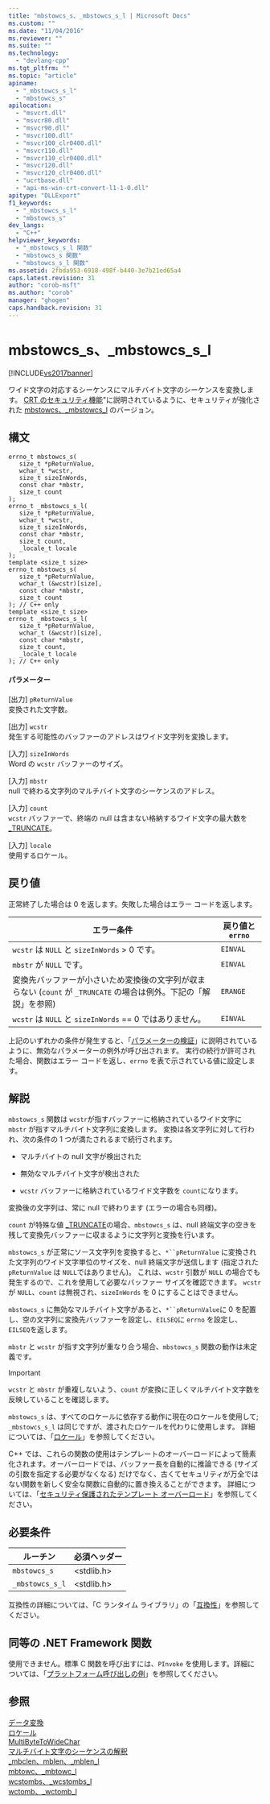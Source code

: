 ```yaml
---
title: "mbstowcs_s、_mbstowcs_s_l | Microsoft Docs"
ms.custom: ""
ms.date: "11/04/2016"
ms.reviewer: ""
ms.suite: ""
ms.technology: 
  - "devlang-cpp"
ms.tgt_pltfrm: ""
ms.topic: "article"
apiname: 
  - "_mbstowcs_s_l"
  - "mbstowcs_s"
apilocation: 
  - "msvcrt.dll"
  - "msvcr80.dll"
  - "msvcr90.dll"
  - "msvcr100.dll"
  - "msvcr100_clr0400.dll"
  - "msvcr110.dll"
  - "msvcr110_clr0400.dll"
  - "msvcr120.dll"
  - "msvcr120_clr0400.dll"
  - "ucrtbase.dll"
  - "api-ms-win-crt-convert-l1-1-0.dll"
apitype: "DLLExport"
f1_keywords: 
  - "_mbstowcs_s_l"
  - "mbstowcs_s"
dev_langs: 
  - "C++"
helpviewer_keywords: 
  - "_mbstowcs_s_l 関数"
  - "mbstowcs_s 関数"
  - "mbstowcs_s_l 関数"
ms.assetid: 2fbda953-6918-498f-b440-3e7b21ed65a4
caps.latest.revision: 31
author: "corob-msft"
ms.author: "corob"
manager: "ghogen"
caps.handback.revision: 31
---
```

# mbstowcs_s、_mbstowcs_s_l
[!INCLUDE[vs2017banner](../../assembler/inline/includes/vs2017banner.md)]

ワイド文字の対応するシーケンスにマルチバイト文字のシーケンスを変換します。  [CRT のセキュリティ機能](../Topic/Security%20Features%20in%20the%20CRT.md)"に説明されているように、セキュリティが強化された [mbstowcs、\_mbstowcs\_l](../../c-runtime-library/reference/mbstowcs-mbstowcs-l.md) のバージョン。  
  
## 構文  
  
```  
errno_t mbstowcs_s(  
   size_t *pReturnValue,  
   wchar_t *wcstr,  
   size_t sizeInWords,  
   const char *mbstr,  
   size_t count   
);  
errno_t _mbstowcs_s_l(  
   size_t *pReturnValue,  
   wchar_t *wcstr,  
   size_t sizeInWords,  
   const char *mbstr,  
   size_t count,  
   _locale_t locale  
);  
template <size_t size>  
errno_t mbstowcs_s(  
   size_t *pReturnValue,  
   wchar_t (&wcstr)[size],  
   const char *mbstr,  
   size_t count   
); // C++ only  
template <size_t size>  
errno_t _mbstowcs_s_l(  
   size_t *pReturnValue,  
   wchar_t (&wcstr)[size],  
   const char *mbstr,  
   size_t count,  
   _locale_t locale  
); // C++ only  
```  
  
#### パラメーター  
 \[出力\] `pReturnValue`  
 変換された文字数。  
  
 \[出力\] `wcstr`  
 発生する可能性のバッファーのアドレスはワイド文字列を変換します。  
  
 \[入力\] `sizeInWords`  
 Word の `wcstr` バッファーのサイズ。  
  
 \[入力\] `mbstr`  
 null で終わる文字列のマルチバイト文字のシーケンスのアドレス。  
  
 \[入力\] `count`  
 `wcstr` バッファーで、終端の null は含まない格納するワイド文字の最大数を [\_TRUNCATE](../../c-runtime-library/truncate.md)。  
  
 \[入力\] `locale`  
 使用するロケール。  
  
## 戻り値  
 正常終了した場合は 0 を返します。失敗した場合はエラー コードを返します。  
  
|エラー条件|戻り値と `errno`|  
|-----------|------------------|  
|`wcstr` は `NULL` と `sizeInWords` \> 0 です。|`EINVAL`|  
|`mbstr` が `NULL` です。|`EINVAL`|  
|変換先バッファーが小さいため変換後の文字列が収まらない \(`count` が `_TRUNCATE` の場合は例外。下記の「解説」を参照\)|`ERANGE`|  
|`wcstr` は `NULL` と `sizeInWords` \=\= 0 ではありません。|`EINVAL`|  
  
 上記のいずれかの条件が発生すると、「[パラメーターの検証](../../c-runtime-library/parameter-validation.md)」に説明されているように、無効なパラメーターの例外が呼び出されます。  実行の続行が許可された場合、関数はエラー コードを返し、`errno` を表で示されている値に設定します。  
  
## 解説  
 `mbstowcs_s` 関数は `wcstr`が指すバッファーに格納されているワイド文字に `mbstr` が指すマルチバイト文字列に変換します。  変換は各文字列に対して行われ、次の条件の 1 つが満たされるまで続行されます。  
  
-   マルチバイトの null 文字が検出された  
  
-   無効なマルチバイト文字が検出された  
  
-   `wcstr` バッファーに格納されているワイド文字数を `count`になります。  
  
 変換後の文字列は、常に null で終わります \(エラーの場合も同様\)。  
  
 `count` が特殊な値 [\_TRUNCATE](../../c-runtime-library/truncate.md)の場合、`mbstowcs_s` は、null 終端文字の空きを残して変換先バッファーに収まるように文字列と変換を行います。  
  
 `mbstowcs_s` が正常にソース文字列を変換すると、`*``pReturnValue` に変換された文字列のワイド文字単位のサイズを、null 終端文字が送信します \(指定された `pReturnValue` は `NULL`ではありません\)。  これは、`wcstr` 引数が `NULL` の場合でも発生するので、これを使用して必要なバッファー サイズを確認できます。  `wcstr` が `NULL`、`count` は無視され、`sizeInWords` を 0 にすることはできません。  
  
 `mbstowcs_s` に無効なマルチバイト文字があると、`*``pReturnValue`に 0 を配置し、空の文字列に変換先バッファーを設定し、`EILSEQ`に `errno` を設定し、`EILSEQ`を返します。  
  
 `mbstr` と `wcstr` が指す文字列が重なり合う場合、`mbstowcs_s` 関数の動作は未定義です。  
  
> [!IMPORTANT]
>  `wcstr` と `mbstr` が重複しないよう、`count` が変換に正しくマルチバイト文字数を反映していることを確認します。  
  
 `mbstowcs_s` は、すべてのロケールに依存する動作に現在のロケールを使用して; `_mbstowcs_s_l` は同じですが、渡されたロケールを代わりに使用します。  詳細については、「[ロケール](../../c-runtime-library/locale.md)」を参照してください。  
  
 C\+\+ では、これらの関数の使用はテンプレートのオーバーロードによって簡素化されます。オーバーロードでは、バッファー長を自動的に推論できる \(サイズの引数を指定する必要がなくなる\) だけでなく、古くてセキュリティが万全ではない関数を新しく安全な関数に自動的に置き換えることができます。  詳細については、「[セキュリティ保護されたテンプレート オーバーロード](../Topic/Secure%20Template%20Overloads.md)」を参照してください。  
  
## 必要条件  
  
|ルーチン|必須ヘッダー|  
|----------|------------|  
|`mbstowcs_s`|\<stdlib.h\>|  
|`_mbstowcs_s_l`|\<stdlib.h\>|  
  
 互換性の詳細については、「C ランタイム ライブラリ」の「[互換性](../../c-runtime-library/compatibility.md)」を参照してください。  
  
## 同等の .NET Framework 関数  
 使用できません。標準 C 関数を呼び出すには、`PInvoke` を使用します。詳細については、「[プラットフォーム呼び出しの例](../Topic/Platform%20Invoke%20Examples.md)」を参照してください。  
  
## 参照  
 [データ変換](../../c-runtime-library/data-conversion.md)   
 [ロケール](../../c-runtime-library/locale.md)   
 [MultiByteToWideChar](http://msdn.microsoft.com/library/windows/desktop/dd319072)   
 [マルチバイト文字のシーケンスの解釈](../../c-runtime-library/interpretation-of-multibyte-character-sequences.md)   
 [\_mbclen、mblen、\_mblen\_l](../../c-runtime-library/reference/mbclen-mblen-mblen-l.md)   
 [mbtowc、\_mbtowc\_l](../Topic/mbtowc,%20_mbtowc_l.md)   
 [wcstombs、\_wcstombs\_l](../Topic/wcstombs,%20_wcstombs_l.md)   
 [wctomb、\_wctomb\_l](../../c-runtime-library/reference/wctomb-wctomb-l.md)